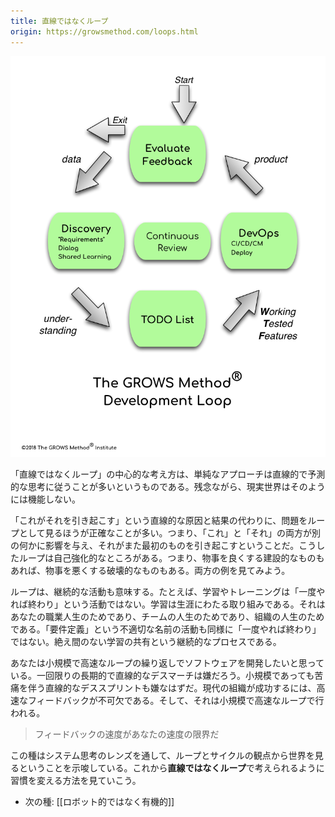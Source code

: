 ```yaml
---
title: 直線ではなくループ
origin: https://growsmethod.com/loops.html
---
```


<!-- Loops, Not Lines -->

![](/images/DevLoop.png)

<!-- The central idea of Loops, not Lines is that a naive approach often follows very linear, predictive thinking.  Unfortunately the real world does not work that way. -->

「直線ではなくループ」の中心的な考え方は、単純なアプローチは直線的で予測的な思考に従うことが多いというものである。残念ながら、現実世界はそのようには機能しない。

<!-- Instead of a linear cause and effect of “this causes that,” it’s usually more accurate to look at the problem as a loop: this and that both influence this other thing, which in turns causes more of the first thing.  Loops such as this are often self-reinforcing, and can be constructive, making things better and better, or destructive, making things worse and worse. We’ll see examples of both. -->

「これがそれを引き起こす」という直線的な原因と結果の代わりに、問題をループとして見るほうが正確なことが多い。つまり、「これ」と「それ」の両方が別の何かに影響を与え、それがまた最初のものを引き起こすということだ。こうしたループは自己強化的なところがある。つまり、物事を良くする建設的なものもあれば、物事を悪くする破壊的なものもある。両方の例を見てみよう。

<!-- Loops also refers to continuous activities.  Learning and training, for example, are never “one and done” activities.  Learning is a lifelong commitment: for your professional life, for the life of the team, for the life of the organization.  The poorly-named activity of “requirements” similarly is never “one and done.”  It’s an ongoing process of continual, shared learning. -->

ループは、継続的な活動も意味する。たとえば、学習やトレーニングは「一度やれば終わり」という活動ではない。学習は生涯にわたる取り組みである。それはあなたの職業人生のためであり、チームの人生のためであり、組織の人生のためである。「要件定義」という不適切な名前の活動も同様に「一度やれば終わり」ではない。絶え間のない学習の共有という継続的なプロセスである。

<!-- You want to develop software continuously, in a series of small, fast, loops— not a single long, drawn out linear death march, or even an endless series of small, painful, linear death sprints.  Fast feedback is essential to success in modern organizations, and that too is done with small, fast loops. -->

あなたは小規模で高速なループの繰り返しでソフトウェアを開発したいと思っている。一回限りの長期的で直線的なデスマーチは嫌だろう。小規模であっても苦痛を伴う直線的なデススプリントも嫌なはずだ。現代の組織が成功するには、高速なフィードバックが不可欠である。そして、それは小規模で高速なループで行われる。

<!-- Rate of feedback is your speed limit -->
> フィードバックの速度があなたの速度の限界だ

<!-- This seed suggests that you want to view the world through the lens of Systems Thinking, in terms of loops and cycles.  So we’ll look at ways to change your habits to think in terms of Loops, not Lines. -->

この種はシステム思考のレンズを通して、ループとサイクルの観点から世界を見るということを示唆している。これから**直線ではなくループ**で考えられるように習慣を変える方法を見ていこう。

<!-- Next Seed: Organic, not Robotic -->

- 次の種: [[ロボット的ではなく有機的]]

